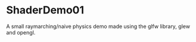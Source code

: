 # ShaderDemo01
A small raymarching/naive physics demo made using the glfw library, glew and opengl.
